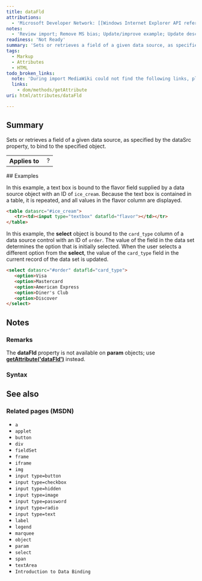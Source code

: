 ```yaml
---
title: dataFld
attributions:
  - 'Microsoft Developer Network: [[Windows Internet Explorer API reference](http://msdn.microsoft.com/en-us/library/ie/hh828809%28v=vs.85%29.aspx) Article]'
notes:
  - 'Review import; Remove MS bias; Update/improve example; Update descriptions; Fix lists & compatibility info'
readiness: 'Not Ready'
summary: 'Sets or retrieves a field of a given data source, as specified by the dataSrc property, to bind to the specified object.'
tags:
  - Markup
  - Attributes
  - HTML
todo_broken_links:
  note: 'During import MediaWiki could not find the following links, please fix and adjust this list.'
  links:
    - dom/methods/getAttribute
uri: html/attributes/dataFld

---
```

## <span>Summary</span>

Sets or retrieves a field of a given data source, as specified by the dataSrc property, to bind to the specified object.

<table class="wikitable">
<tr>
<th>
Applies to

</th>
<td>
 ?

</td>
</tr>
</table>
## <span>Examples</span>

In this example, a text box is bound to the flavor field supplied by a data source object with an ID of `ice_cream`. Because the text box is contained in a table, it is repeated, and all values in the flavor column are displayed.

``` html
<table datasrc="#ice_cream">
   <tr><td><input type="textbox" datafld="flavor"></td></tr>
</table>
```

In this example, the **select** object is bound to the `card_type` column of a data source control with an ID of `order`. The value of the field in the data set determines the option that is initially selected. When the user selects a different option from the **select**, the value of the `card_type` field in the current record of the data set is updated.

``` html
<select datasrc="#order" datafld="card_type">
   <option>Visa
   <option>Mastercard
   <option>American Express
   <option>Diner's Club
   <option>Discover
</select>
```

## <span>Notes</span>

### <span>Remarks</span>

The **dataFld** property is not available on **param** objects; use [**getAttribute('dataFld')**](/w/index.php?title=dom/methods/getAttribute&action=edit&redlink=1) instead.

### <span>Syntax</span>

## <span>See also</span>

### <span>Related pages (MSDN)</span>

-   `a`
-   `applet`
-   `button`
-   `div`
-   `fieldSet`
-   `frame`
-   `iframe`
-   `img`
-   `input type=button`
-   `input type=checkbox`
-   `input type=hidden`
-   `input type=image`
-   `input type=password`
-   `input type=radio`
-   `input type=text`
-   `label`
-   `legend`
-   `marquee`
-   `object`
-   `param`
-   `select`
-   `span`
-   `textArea`
-   `Introduction to Data Binding`
